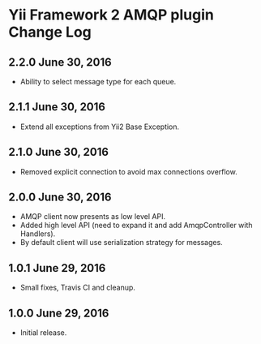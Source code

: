 Yii Framework 2 AMQP plugin Change Log
=============================================

2.2.0 June 30, 2016
-----------------------

- Ability to select message type for each queue.

2.1.1 June 30, 2016
-----------------------

- Extend all exceptions from Yii2 Base Exception.

2.1.0 June 30, 2016
-----------------------

- Removed explicit connection to avoid max connections overflow.

2.0.0 June 30, 2016
-----------------------

- AMQP client now presents as low level API.
- Added high level API (need to expand it and add AmqpController with Handlers).
- By default client will use serialization strategy for messages.

1.0.1 June 29, 2016
-----------------------

- Small fixes, Travis CI and cleanup.

1.0.0 June 29, 2016
-----------------------

- Initial release.
